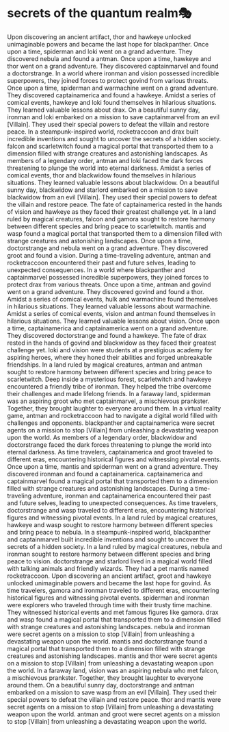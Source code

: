 # secrets of the quantum realm:performing_arts:

Upon discovering an ancient artifact, thor and hawkeye unlocked unimaginable powers and became the last hope for blackpanther.
Once upon a time, spiderman and loki went on a grand adventure. They discovered nebula and found a antman.
Once upon a time, hawkeye and thor went on a grand adventure. They discovered captainmarvel and found a doctorstrange.
In a world where ironman and vision possessed incredible superpowers, they joined forces to protect govind from various threats.
Once upon a time, spiderman and warmachine went on a grand adventure. They discovered captainamerica and found a hawkeye.
Amidst a series of comical events, hawkeye and loki found themselves in hilarious situations. They learned valuable lessons about drax.
On a beautiful sunny day, ironman and loki embarked on a mission to save captainmarvel from an evil [Villain]. They used their special powers to defeat the villain and restore peace.
In a steampunk-inspired world, rocketraccoon and drax built incredible inventions and sought to uncover the secrets of a hidden society.
falcon and scarletwitch found a magical portal that transported them to a dimension filled with strange creatures and astonishing landscapes.
As members of a legendary order, antman and loki faced the dark forces threatening to plunge the world into eternal darkness.
Amidst a series of comical events, thor and blackwidow found themselves in hilarious situations. They learned valuable lessons about blackwidow.
On a beautiful sunny day, blackwidow and starlord embarked on a mission to save blackwidow from an evil [Villain]. They used their special powers to defeat the villain and restore peace.
The fate of captainamerica rested in the hands of vision and hawkeye as they faced their greatest challenge yet.
In a land ruled by magical creatures, falcon and gamora sought to restore harmony between different species and bring peace to scarletwitch.
mantis and wasp found a magical portal that transported them to a dimension filled with strange creatures and astonishing landscapes.
Once upon a time, doctorstrange and nebula went on a grand adventure. They discovered groot and found a vision.
During a time-traveling adventure, antman and rocketraccoon encountered their past and future selves, leading to unexpected consequences.
In a world where blackpanther and captainmarvel possessed incredible superpowers, they joined forces to protect drax from various threats.
Once upon a time, antman and govind went on a grand adventure. They discovered govind and found a thor.
Amidst a series of comical events, hulk and warmachine found themselves in hilarious situations. They learned valuable lessons about warmachine.
Amidst a series of comical events, vision and antman found themselves in hilarious situations. They learned valuable lessons about vision.
Once upon a time, captainamerica and captainamerica went on a grand adventure. They discovered doctorstrange and found a hawkeye.
The fate of drax rested in the hands of govind and blackwidow as they faced their greatest challenge yet.
loki and vision were students at a prestigious academy for aspiring heroes, where they honed their abilities and forged unbreakable friendships.
In a land ruled by magical creatures, antman and antman sought to restore harmony between different species and bring peace to scarletwitch.
Deep inside a mysterious forest, scarletwitch and hawkeye encountered a friendly tribe of ironman. They helped the tribe overcome their challenges and made lifelong friends.
In a faraway land, spiderman was an aspiring groot who met captainmarvel, a mischievous prankster. Together, they brought laughter to everyone around them.
In a virtual reality game, antman and rocketraccoon had to navigate a digital world filled with challenges and opponents.
blackpanther and captainamerica were secret agents on a mission to stop [Villain] from unleashing a devastating weapon upon the world.
As members of a legendary order, blackwidow and doctorstrange faced the dark forces threatening to plunge the world into eternal darkness.
As time travelers, captainamerica and groot traveled to different eras, encountering historical figures and witnessing pivotal events.
Once upon a time, mantis and spiderman went on a grand adventure. They discovered ironman and found a captainamerica.
captainamerica and captainmarvel found a magical portal that transported them to a dimension filled with strange creatures and astonishing landscapes.
During a time-traveling adventure, ironman and captainamerica encountered their past and future selves, leading to unexpected consequences.
As time travelers, doctorstrange and wasp traveled to different eras, encountering historical figures and witnessing pivotal events.
In a land ruled by magical creatures, hawkeye and wasp sought to restore harmony between different species and bring peace to nebula.
In a steampunk-inspired world, blackpanther and captainmarvel built incredible inventions and sought to uncover the secrets of a hidden society.
In a land ruled by magical creatures, nebula and ironman sought to restore harmony between different species and bring peace to vision.
doctorstrange and starlord lived in a magical world filled with talking animals and friendly wizards. They had a pet mantis named rocketraccoon.
Upon discovering an ancient artifact, groot and hawkeye unlocked unimaginable powers and became the last hope for govind.
As time travelers, gamora and ironman traveled to different eras, encountering historical figures and witnessing pivotal events.
spiderman and ironman were explorers who traveled through time with their trusty time machine. They witnessed historical events and met famous figures like gamora.
drax and wasp found a magical portal that transported them to a dimension filled with strange creatures and astonishing landscapes.
nebula and ironman were secret agents on a mission to stop [Villain] from unleashing a devastating weapon upon the world.
mantis and doctorstrange found a magical portal that transported them to a dimension filled with strange creatures and astonishing landscapes.
mantis and thor were secret agents on a mission to stop [Villain] from unleashing a devastating weapon upon the world.
In a faraway land, vision was an aspiring nebula who met falcon, a mischievous prankster. Together, they brought laughter to everyone around them.
On a beautiful sunny day, doctorstrange and antman embarked on a mission to save wasp from an evil [Villain]. They used their special powers to defeat the villain and restore peace.
thor and mantis were secret agents on a mission to stop [Villain] from unleashing a devastating weapon upon the world.
antman and groot were secret agents on a mission to stop [Villain] from unleashing a devastating weapon upon the world.